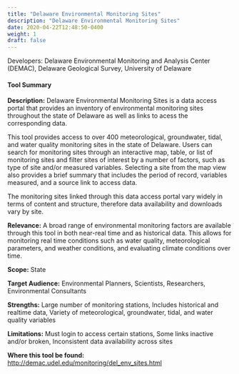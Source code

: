```yaml
---
title: "Delaware Environmental Monitoring Sites"
description: "Delaware Environmental Monitoring Sites"
date: 2020-04-22T12:48:50-0400
weight: 1
draft: false
---
```

Developers: Delaware Environmental Monitoring and Analysis Center (DEMAC), Delaware Geological Survey, University of Delaware

#### Tool Summary
**Description:** Delaware Environmental Monitoring Sites is a data access portal that provides an inventory of environmental monitoring sites throughout the state of Delaware as well as links to acess the corresponding data.

This tool provides access to over 400 meteorological, groundwater, tidal, and water quality monitoring sites in the state of Delaware. Users can search for monitoring sites through an interactive map, table, or list of monitoring sites and filter sites of interest by a number of factors, such as type of site and/or measured variables. Selecting a site from the map view also provides a brief summary that includes the period of record, variables measured, and a source link to access data.

The monitoring sites linked through this data access portal vary widely in terms of content and structure, therefore data availability and downloads vary by site.

**Relevance:** A broad range of environmental monitoring factors are available through this tool in both near-real time and as historical data. This allows for monitoring real time conditions such as water quality, meteorological parameters, and weather conditions, and evaluating climate conditions over time.

**Scope:** State

**Target Audience:** Environmental Planners, Scientists, Researchers, Environmental Consultants

**Strengths:** Large number of monitoring stations, Includes historical and realtime data, Variety of meteorological, groundwater, tidal, and water quality variables

**Limitations:** Must login to access certain stations, Some links inactive and/or broken, Inconsistent data availability across sites

**Where this tool be found:** http://demac.udel.edu/monitoring/del_env_sites.html
